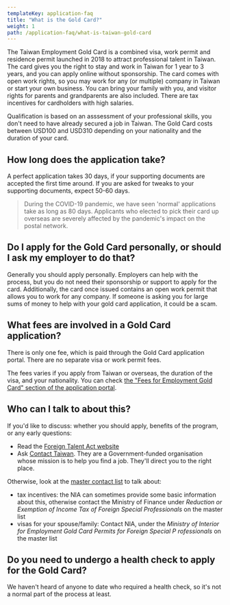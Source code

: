 ```yaml
---
templateKey: application-faq
title: "What is the Gold Card?"
weight: 1
path: /application-faq/what-is-taiwan-gold-card
---
```


The Taiwan Employment Gold Card is a combined visa, work permit and residence permit launched in 2018
to attract professional talent in Taiwan. The card gives you the right to stay and work in Taiwan for
1 year to 3 years, and you can apply online without sponsorship. The card comes with open
work rights, so you may work for any (or multiple) company in Taiwan or start your own business.
You can bring your family with you, and visitor rights for parents and grandparents are also included.
There are tax incentives for cardholders with high salaries.

Qualification is based on an asssessment of your professional skills, you don't need to have already
secured a job in Taiwan. The Gold Card costs between USD100 and USD310 depending on your nationality and
the duration of your card.

## How long does the application take?

A perfect application takes 30 days, if your supporting documents are accepted the first time
around. If you are asked for tweaks to your supporting documents, expect 50-60 days.

> During the COVID-19 pandemic, we have seen 'normal' applications take as long as 80 days. Applicants who
> elected to pick their card up overseas are severely affected by the pandemic's impact on the postal
> network.

<!---TODO revise in a few months.-->

## Do I apply for the Gold Card personally, or should I ask my employer to do that?

Generally you should apply personally. Employers can help with the process, but you do not need
their sponsorship or support to apply for the card. Additionally, the card once issued contains
an open work permit that allows you to work for any company. If someone is asking you for large sums
of money to help with your gold card application, it could be a scam.

## What fees are involved in a Gold Card application?

There is only one fee, which is paid through the Gold Card application portal. There are no separate visa or work permit fees.

The fees varies if you apply from Taiwan or overseas, the duration of the visa, and your nationality.
You can check [the "Fees for Employment Gold Card" section of the application portal](https://coa.immigration.gov.tw/coa-frontend/four-in-one/entry/golden-card).

<!---TODO add fee reference.-->

## Who can I talk to about this?

If you'd like to discuss: whether you should apply, benefits of the program, or any early questions:

- Read the [Foreign Talent Act website](https://foreigntalentact.ndc.gov.tw/en/Default.aspx)
- Ask [Contact Taiwan](https://www.contacttaiwan.tw/main/index.aspx?lang=2#). They are a Government-funded organisation whose mission is to help you find a job. They'll direct you to the right place.

Otherwise, look at the [master contact list](https://foreigntalentact.ndc.gov.tw/en/cp.aspx?n=D927ED39BDAE7478&s=DA2F7BC919B77E24) to talk about:

- tax incentives: the NIA can sometimes provide some basic information about this, otherwise contact the Ministry of Finance under _Reduction or Exemption of Income Tax of Foreign Special Professionals_ on the master list
- visas for your spouse/family: Contact NIA, under the _Ministry of Interior for Employment Gold Card Permits for Foreign Special P rofessionals_ on the master list

## Do you need to undergo a health check to apply for the Gold Card?

We haven't heard of anyone to date who required a health check, so it's not a normal part of the
process at least.
